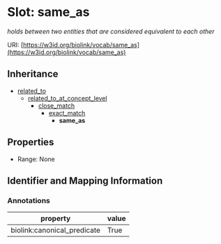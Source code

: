 # Slot: same_as
_holds between two entities that are considered equivalent to each other_


URI: [https://w3id.org/biolink/vocab/same_as](https://w3id.org/biolink/vocab/same_as)




## Inheritance

* [related_to](related_to.md)
    * [related_to_at_concept_level](related_to_at_concept_level.md)
        * [close_match](close_match.md)
            * [exact_match](exact_match.md)
                * **same_as**



## Properties

 * Range: None



## Identifier and Mapping Information





### Annotations

| property | value |
| --- | --- |
| biolink:canonical_predicate | True |


